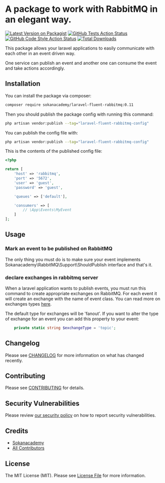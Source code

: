 # A package to work with RabbitMQ in an elegant way.

[![Latest Version on Packagist](https://img.shields.io/packagist/v/sokanacademy/laravel-fluent-rabbitmq.svg?style=flat-square)](https://packagist.org/packages/sokanacademy/laravel-fluent-rabbitmq)
[![GitHub Tests Action Status](https://img.shields.io/github/workflow/status/sokanacademy/laravel-fluent-rabbitmq/run-tests?label=tests)](https://github.com/sokanacademy/laravel-fluent-rabbitmq/actions?query=workflow%3Arun-tests+branch%3Amain)
[![GitHub Code Style Action Status](https://img.shields.io/github/workflow/status/sokanacademy/laravel-fluent-rabbitmq/Check%20&%20fix%20styling?label=code%20style)](https://github.com/sokanacademy/laravel-fluent-rabbitmq/actions?query=workflow%3A"Check+%26+fix+styling"+branch%3Amain)
[![Total Downloads](https://img.shields.io/packagist/dt/sokanacademy/laravel-fluent-rabbitmq.svg?style=flat-square)](https://packagist.org/packages/sokanacademy/laravel-fluent-rabbitmq)

This package allows your laravel applications to easily communicate with each other in an event driven way.

One service can publish an event and another one can consume the event and take actions accordingly.

## Installation

You can install the package via composer:

```bash
composer require sokanacademy/laravel-fluent-rabbitmq:0.11
```

Then you should publish the package config with running this command:

```bash
php artisan vendor:publish --tag="laravel-fluent-rabbitmq-config"
```

You can publish the config file with:

```bash
php artisan vendor:publish --tag="laravel-fluent-rabbitmq-config"
```

This is the contents of the published config file:

```php
<?php

return [
    'host' => 'rabbitmq',
    'port' => '5672',
    'user' => 'guest',
    'password' => 'guest',

    'queues' => ['default'],

    'consumers' => [
        // \App\Events\MyEvent
    ]
];
```

## Usage

### Mark an event to be published on RabbitMQ
The only thing you must do is to make sure your event implements Sokanacademy\RabbitMQ\Support\ShouldPublish interface and that's it.

### declare exchanges in rabbitmq server
When a laravel application wants to publish events, you must run this command to create appropriate exchanges on RabbitMQ.
For each event it will create an exchange with the name of event class.
You can read more on exchanges types [here](https://www.rabbitmq.com/tutorials/amqp-concepts.html).

The default type for exchanges will be 'fanout'. If you want to alter the type of exchange for an event you can add this property to your event:

```php
    private static string $exchangeType = 'topic';
```

## Changelog

Please see [CHANGELOG](CHANGELOG.md) for more information on what has changed recently.

## Contributing

Please see [CONTRIBUTING](https://github.com/spatie/.github/blob/main/CONTRIBUTING.md) for details.

## Security Vulnerabilities

Please review [our security policy](../../security/policy) on how to report security vulnerabilities.

## Credits

- [Sokanacademy](https://github.com/sokanacademy)
- [All Contributors](../../contributors)

## License

The MIT License (MIT). Please see [License File](LICENSE.md) for more information.
